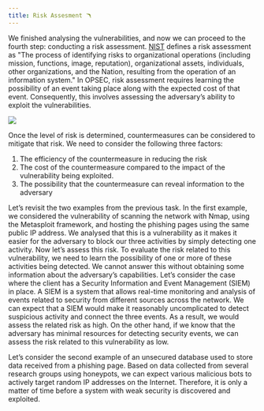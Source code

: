```yaml
---
title: Risk Assesment 🪃
---
```

We finished analysing the vulnerabilities, and now we can proceed to the fourth step: conducting a risk assessment. [NIST](https://csrc.nist.gov/glossary/term/risk_assessment) defines a risk assessment as "The process of identifying risks to organizational operations (including mission, functions, image, reputation), organizational assets, individuals, other organizations, and the Nation, resulting from the operation of an information system." In OPSEC, risk assessment requires learning the possibility of an event taking place along with the expected cost of that event. Consequently, this involves assessing the adversary’s ability to exploit the vulnerabilities.

![](Pasted%20image%2020240124112504.png)

Once the level of risk is determined, countermeasures can be considered to mitigate that risk. We need to consider the following three factors:

1. The efficiency of the countermeasure in reducing the risk
2. The cost of the countermeasure compared to the impact of the vulnerability being exploited.
3. The possibility that the countermeasure can reveal information to the adversary

Let’s revisit the two examples from the previous task. In the first example, we considered the vulnerability of scanning the network with Nmap, using the Metasploit framework, and hosting the phishing pages using the same public IP address. We analysed that this is a vulnerability as it makes it easier for the adversary to block our three activities by simply detecting one activity. Now let’s assess this risk. To evaluate the risk related to this vulnerability, we need to learn the possibility of one or more of these activities being detected. We cannot answer this without obtaining some information about the adversary’s capabilities. Let’s consider the case where the client has a Security Information and Event Management (SIEM) in place. A SIEM is a system that allows real-time monitoring and analysis of events related to security from different sources across the network. We can expect that a SIEM would make it reasonably uncomplicated to detect suspicious activity and connect the three events. As a result, we would assess the related risk as high. On the other hand, if we know that the adversary has minimal resources for detecting security events, we can assess the risk related to this vulnerability as low.

Let’s consider the second example of an unsecured database used to store data received from a phishing page. Based on data collected from several research groups using honeypots, we can expect various malicious bots to actively target random IP addresses on the Internet. Therefore, it is only a matter of time before a system with weak security is discovered and exploited.